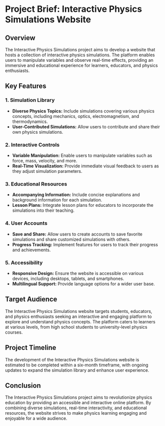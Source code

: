 # Project Brief: Interactive Physics Simulations Website

## Overview

The Interactive Physics Simulations project aims to develop a website that hosts a collection of interactive physics simulations. The platform enables users to manipulate variables and observe real-time effects, providing an immersive and educational experience for learners, educators, and physics enthusiasts.

## Key Features

### 1. Simulation Library

- **Diverse Physics Topics:** Include simulations covering various physics concepts, including mechanics, optics, electromagnetism, and thermodynamics.
- **User-Contributed Simulations:** Allow users to contribute and share their own physics simulations.

### 2. Interactive Controls

- **Variable Manipulation:** Enable users to manipulate variables such as force, mass, velocity, and more.
- **Real-Time Visualization:** Provide immediate visual feedback to users as they adjust simulation parameters.

### 3. Educational Resources

- **Accompanying Information:** Include concise explanations and background information for each simulation.
- **Lesson Plans:** Integrate lesson plans for educators to incorporate the simulations into their teaching.

### 4. User Accounts

- **Save and Share:** Allow users to create accounts to save favorite simulations and share customized simulations with others.
- **Progress Tracking:** Implement features for users to track their progress and achievements.

### 5. Accessibility

- **Responsive Design:** Ensure the website is accessible on various devices, including desktops, tablets, and smartphones.
- **Multilingual Support:** Provide language options for a wider user base.

## Target Audience

The Interactive Physics Simulations website targets students, educators, and physics enthusiasts seeking an interactive and engaging platform to explore and understand physics concepts. The platform caters to learners at various levels, from high school students to university-level physics courses.

## Project Timeline

The development of the Interactive Physics Simulations website is estimated to be completed within a six-month timeframe, with ongoing updates to expand the simulation library and enhance user experience.

## Conclusion

The Interactive Physics Simulations project aims to revolutionize physics education by providing an accessible and interactive online platform. By combining diverse simulations, real-time interactivity, and educational resources, the website strives to make physics learning engaging and enjoyable for a wide audience.
